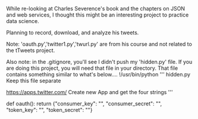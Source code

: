 While re-looking at Charles Severence's book and the chapters on JSON and web services, I thought this might be an interesting project to practice data science. 

Planning to record, download, and analyze his tweets. 

Note: 'oauth.py','twitter1.py','twurl.py' are from his course and not related to the tTweets project.

Also note: in the .gitignore, you'll see I didn't push my 'hidden.py' file. If you are doing this project, you will need that file in your directory. That file contains something similar to what's below....
!/usr/bin/python
'''
hidden.py
Keep this file separate

https://apps.twitter.com/
Create new App and get the four strings
'''

def oauth():
    return {"consumer_key": "",
            "consumer_secret": "",
            "token_key": "",
            "token_secret": ""}
